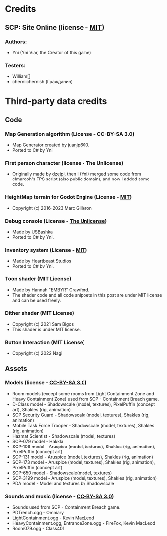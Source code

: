 # Credits
## SCP: Site Online (license - [MIT](/LICENSE.MIT))
### Authors:
- Yni (Yni Viar, the Creator of this game)

### Testers:
- William[]
- cherniichernish (Гражданин)

# Third-party data credits
## Code
### Map Generation algorithm (License - CC-BY-SA 3.0)
- Map Generator created by juanjp600.
- Ported to C# by Yni

### First person character (license - The Unlicense)
- Originally made by [dzejpi](https://github.com/dzejpi/godot-3d-base-project),
 then I (Yni) merged some code from elmarcoh's FPS script (also public domain),
 and now I added some code.

### HeightMap terrain for Godot Engine (License - [MIT](/src/addons/zylann.hterrain/LICENSE.md))

- Copyright (c) 2016-2023 Marc Gilleron

### Debug console (License - [The Unlicense](/src/GDsh/LICENSE))

- Made by USBashka 
- Ported to C# by Yni.

### Inventory system (License - [MIT](/src/InventorySystem/LICENSE))

- Made by Heartbeast Studios
- Ported to C# by Yni.

### Toon shader (MIT License)

- Made by Hannah "EMBYR" Crawford.
- The shader code and all code snippets in this post are under MIT license and can be used freely.

### Dither shader (MIT License)

- Copyright (c) 2021 Sam Bigos
- This shader is under MIT license.

### Button Interaction (MIT License)

- Copyright (c) 2022 Nagi

## Assets
### Models (license - [CC-BY-SA 3.0](/LICENSE.CCBYSA3))
- Room models (except some rooms from Light Containment Zone and Heavy Containment Zone) used from SCP - Containment Breach game.
- D-Class model - Shadowscale (model, textures), PixelPuffin (concept art), Shakles (rig, animation)
- SCP Security Guard - Shadowscale (model, textures), Shakles (rig, animation)
- Mobile Task Force Trooper - Shadowscale (model, textures), Shakles (rig, animation)
- Hazmat Scientist - Shadowscale (model, textures)
- SCP-079 model - Hakkla
- SCP-106 model - Aruspice (model, textures), Shakles (rig, animation), PixelPuffin (concept art)
- SCP-131 model - Aruspice (model, textures), Shakles (rig, animation)
- SCP-173 model - Aruspice (model, textures), Shakles (rig, animation), PixelPuffin (concept art)
- SCP-650 model - Shadowscale(model, textures)
- SCP-3199 model - Aruspice (model, textures), Shakles (rig, animation)
- PDA model - Model and textures by Shadowscale

### Sounds and music (license - [CC-BY-SA 3.0](/LICENSE.CCBYSA3))
- Sounds used from SCP - Containment Breach game.
- PDTrench.ogg - Omniary
- LightContainment.ogg - Kevin MacLeod
- HeavyContainment.ogg, EntranceZone.ogg - FireFox, Kevin MacLeod
- Room079.ogg - Class401